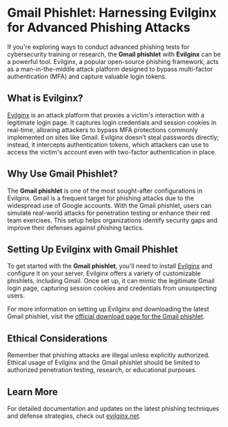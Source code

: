 # Gmail Phishlet: Harnessing Evilginx for Advanced Phishing Attacks

If you're exploring ways to conduct advanced phishing tests for cybersecurity training or research, the **Gmail phishlet** with **Evilginx** can be a powerful tool. Evilginx, a popular open-source phishing framework, acts as a man-in-the-middle attack platform designed to bypass multi-factor authentication (MFA) and capture valuable login tokens. 

## What is Evilginx?

[Evilginx](https://evilginx.net) is an attack platform that proxies a victim's interaction with a legitimate login page. It captures login credentials and session cookies in real-time, allowing attackers to bypass MFA protections commonly implemented on sites like Gmail. Evilginx doesn’t steal passwords directly; instead, it intercepts authentication tokens, which attackers can use to access the victim's account even with two-factor authentication in place.

## Why Use Gmail Phishlet?

The **Gmail phishlet** is one of the most sought-after configurations in Evilginx. Gmail is a frequent target for phishing attacks due to the widespread use of Google accounts. With the Gmail phishlet, users can simulate real-world attacks for penetration testing or enhance their red team exercises. This setup helps organizations identify security gaps and improve their defenses against phishing tactics.

## Setting Up Evilginx with Gmail Phishlet

To get started with the **Gmail phishlet**, you'll need to install [Evilginx](https://evilginx.net) and configure it on your server. Evilginx offers a variety of customizable phishlets, including Gmail. Once set up, it can mimic the legitimate Gmail login page, capturing session cookies and credentials from unsuspecting users. 

For more information on setting up Evilginx and downloading the latest Gmail phishlet, visit the [official download page for the Gmail phishlet](https://evilginx.net/product/google-phishlet-for-evilginx/).

## Ethical Considerations

Remember that phishing attacks are illegal unless explicitly authorized. Ethical usage of Evilginx and the Gmail phishlet should be limited to authorized penetration testing, research, or educational purposes.

## Learn More

For detailed documentation and updates on the latest phishing techniques and defense strategies, check out [evilginx.net](https://evilginx.net).
